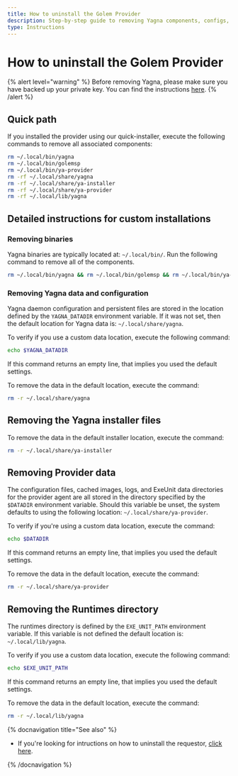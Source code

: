 ```yaml
---
title: How to uninstall the Golem Provider
description: Step-by-step guide to removing Yagna components, configs, and data for Providers.
type: Instructions
---
```


# How to uninstall the Golem Provider

{% alert level="warning" %}
Before removing Yagna, please make sure you have backed up your private key. You can find the instructions [here](/docs/en/providers/wallet/backup).
{% /alert %}

## Quick path

If you installed the provider using our quick-installer, execute the following commands to remove all associated components:

```bash
rm ~/.local/bin/yagna
rm ~/.local/bin/golemsp
rm ~/.local/bin/ya-provider
rm -rf ~/.local/share/yagna
rm -rf ~/.local/share/ya-installer
rm -rf ~/.local/share/ya-provider
rm -rf ~/.local/lib/yagna
```

## Detailed instructions for custom installations

### Removing binaries

Yagna binaries are typically located at: `~/.local/bin/`. Run the following command to remove all of the components.

```bash
rm ~/.local/bin/yagna && rm ~/.local/bin/golemsp && rm ~/.local/bin/ya-provider
```

### Removing Yagna data and configuration

Yagna daemon configuration and persistent files are stored in the location defined by the `YAGNA_DATADIR` environment variable. If it was not set, then the default location for Yagna data is: `~/.local/share/yagna`.

To verify if you use a custom data location, execute the following command:

```bash
echo $YAGNA_DATADIR
```

If this command returns an empty line, that implies you used the default settings.

To remove the data in the default location, execute the command:

```bash
rm -r ~/.local/share/yagna
```

## Removing the Yagna installer files

To remove the data in the default installer location, execute the command:

```bash
rm -r ~/.local/share/ya-installer
```

## Removing Provider data

The configuration files, cached images, logs, and ExeUnit data directories for the provider agent are all stored in the directory specified by the `$DATADIR` environment variable. Should this variable be unset, the system defaults to using the following location: `~/.local/share/ya-provider`.

To verify if you're using a custom data location, execute the command:

```bash
echo $DATADIR
```

If this command returns an empty line, that implies you used the default settings.

To remove the data in the default location, execute the command:

```bash
rm -r ~/.local/share/ya-provider
```

## Removing the Runtimes directory

The runtimes directory is defined by the `EXE_UNIT_PATH` environment variable. If this variable is not defined the default location is: `~/.local/lib/yagna`.

To verify if you use a custom data location, execute the following command:

```bash
echo $EXE_UNIT_PATH
```

If this command returns an empty line, that implies you used the default settings.

To remove the data in the default location, execute the command:

```bash
rm -r ~/.local/lib/yagna
```

{% docnavigation title="See also" %}

- If you're looking for intructions on how to uninstall the requestor, [click here](/docs/en/creators/tools/yagna/requestor-uninstallation).

{% /docnavigation %}
